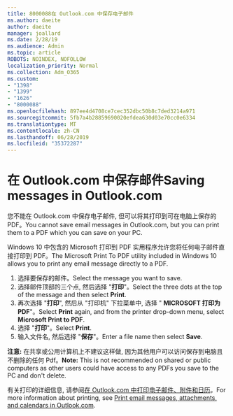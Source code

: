 ```yaml
---
title: 8000088在 Outlook.com 中保存电子邮件
ms.author: daeite
author: daeite
manager: joallard
ms.date: 2/28/19
ms.audience: Admin
ms.topic: article
ROBOTS: NOINDEX, NOFOLLOW
localization_priority: Normal
ms.collection: Adm_O365
ms.custom:
- "1398"
- "1399"
- "1626"
- "8000088"
ms.openlocfilehash: 897ee4d4708ce7cec352dbc50b8c7ded3214a971
ms.sourcegitcommit: 5fb7a4b28859690020efdea630d03e70cc0e6334
ms.translationtype: MT
ms.contentlocale: zh-CN
ms.lasthandoff: 06/28/2019
ms.locfileid: "35372287"
---
```

# <a name="saving-messages-in-outlookcom"></a><span data-ttu-id="efdc2-102">在 Outlook.com 中保存邮件</span><span class="sxs-lookup"><span data-stu-id="efdc2-102">Saving messages in Outlook.com</span></span>

<span data-ttu-id="efdc2-103">您不能在 Outlook.com 中保存电子邮件, 但可以将其打印到可在电脑上保存的 PDF。</span><span class="sxs-lookup"><span data-stu-id="efdc2-103">You cannot save email messages in Outlook.com, but you can print them to a PDF which you can save on your PC.</span></span>

<span data-ttu-id="efdc2-104">Windows 10 中包含的 Microsoft 打印到 PDF 实用程序允许您将任何电子邮件直接打印到 PDF。</span><span class="sxs-lookup"><span data-stu-id="efdc2-104">The Microsoft Print To PDF utility included in Windows 10 allows you to print any email message directly to a PDF.</span></span>

1. <span data-ttu-id="efdc2-105">选择要保存的邮件。</span><span class="sxs-lookup"><span data-stu-id="efdc2-105">Select the message you want to save.</span></span>
2. <span data-ttu-id="efdc2-106">选择邮件顶部的三个点, 然后选择 "**打印**"。</span><span class="sxs-lookup"><span data-stu-id="efdc2-106">Select the three dots at the top of the message and then select **Print**.</span></span>
3. <span data-ttu-id="efdc2-107">再次选择 "**打印**", 然后从 "打印机" 下拉菜单中, 选择 " **MICROSOFT 打印为 PDF**"。</span><span class="sxs-lookup"><span data-stu-id="efdc2-107">Select **Print** again, and from the printer drop-down menu, select **Microsoft Print to PDF**.</span></span>
4. <span data-ttu-id="efdc2-108">选择 "**打印**"。</span><span class="sxs-lookup"><span data-stu-id="efdc2-108">Select **Print**.</span></span>
5. <span data-ttu-id="efdc2-109">输入文件名, 然后选择 "**保存**"。</span><span class="sxs-lookup"><span data-stu-id="efdc2-109">Enter a file name then select **Save**.</span></span>

<span data-ttu-id="efdc2-110">**注意:** 在共享或公用计算机上不建议这样做, 因为其他用户可以访问保存到电脑且不删除的任何 Pdf。</span><span class="sxs-lookup"><span data-stu-id="efdc2-110">**Note:** This is not recommended on shared or public computers as other users could have access to any PDFs you save to the PC and don't delete.</span></span>

<span data-ttu-id="efdc2-111">有关打印的详细信息, 请参阅[在 Outlook.com 中打印电子邮件、附件和日历](https://support.office.com/article/c835b8e5-b310-4cab-ac15-b6eb95149855)。</span><span class="sxs-lookup"><span data-stu-id="efdc2-111">For more information about printing, see [Print email messages, attachments, and calendars in Outlook.com](https://support.office.com/article/c835b8e5-b310-4cab-ac15-b6eb95149855).</span></span>